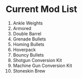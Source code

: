 # Current Mod List
1. Ankle Weights
2. Armored
3. Double Barrel
4. Grenade Bullets
5. Homing Bullets
6. Hoverpack
7. Bouncy Bullets
8. Shotgun Conversion Kit
9. Machine Gun Conversion Kit
10. Stoneskin Brew
